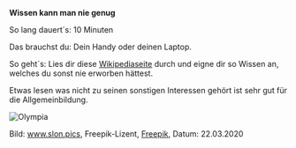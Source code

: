 **Wissen kann man nie genug**

So lang dauert´s: 10 Minuten

Das brauchst du: Dein Handy oder deinen Laptop.

So geht´s: Lies dir diese [Wikipediaseite](https://de.wikipedia.org/wiki/Olympische_Spiele) durch und eigne dir so Wissen an, welches du sonst nie erworben hättest. 

Etwas lesen was nicht zu seinen sonstigen Interessen gehört ist sehr gut für die Allgemeinbildung.

![Olympia](https://image.freepik.com/fotos-kostenlos/olympia-flagge_1401-283.jpg)

Bild: www.slon.pics, Freepik-Lizent, [Freepik](https://de.freepik.com/fotos-kostenlos/olympia-flagge_1179722.htm#query=Olympia&position=0), Datum: 22.03.2020
